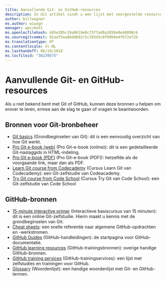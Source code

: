```yaml
---
title: Aanvullende Git- en GitHub-resources
description: In dit artikel vindt u een lijst met voorgestelde resources voor Git- en GitHub-learning voor bijdragen aan docs.microsoft.com.
author: billwagner
ms.author: wiwagn
manager: wpickett
ms.openlocfilehash: d45e395c19a0619e0c73f7ad0a3858e0e48098c6
ms.sourcegitcommit: 92aef5ea8bdd692c5c393d5c8f99b9e4f672ef2b
ms.translationtype: HT
ms.contentlocale: nl-NL
ms.lasthandoff: 06/19/2018
ms.locfileid: "36239575"
---
```

# <a name="additional-git-and-github-resources"></a>Aanvullende Git- en GitHub-resources

Als u niet bekend bent met Git of GitHub, kunnen deze bronnen u helpen om erover te leren, ermee aan de slag te gaan of vragen te beantwoorden.

## <a name="git-source-control-resources"></a>Bronnen voor Git-bronbeheer

- [Git basics](https://go.microsoft.com/fwlink/?linkid=853939) (Grondbeginselen van Git): dit is een eenvoudig overzicht van hoe Git werkt.
- [Pro Git e-book (web)](https://go.microsoft.com/fwlink/?linkid=853940) (Pro Git-e-book (online)): dit is een gedetailleerde Git-naslaggids in HTML-indeling.
- [Pro Git e-book (PDF)](https://progit2.s3.amazonaws.com/en/2016-03-22-f3531/progit-en.1084.pdf) (Pro Git-e-book (PDF)): hetzelfde als de voorgaande link, maar dan als PDF.
- [Learn Git course from Codecademy](https://www.codecademy.com/learn/learn-git) (Cursus Learn Git van Codecademy): een Git-zelfstudie van Codeacademy.
- [Try Git course from Code School](https://www.codeschool.com/courses/try-git) (Cursus Try Git van Code School): een Git-zelfstudie van Code School

## <a name="github-resources"></a>GitHub-bronnen

- [15-minute interactive primer](https://try.github.io/) (Interactieve basiscursus van 15 minuten): dit is een online Git-zelfstudie. Hierin maakt u kennis met de grondbeginselen van Git.
- [Cheat sheets](https://go.microsoft.com/fwlink/?linkid=853941): een snelle referentie naar algemene GitHub-opdrachten en -werkstromen.
- [GitHub Guides](https://guides.github.com/) (GitHub-handleidingen): de startpagina voor GitHub-documentatie.
- [GitHub learning resources](https://help.github.com/articles/git-and-github-learning-resources/) (GitHub-trainingsbronnen): overige handige GitHub-bronnen.
- [GitHub training services](https://services.github.com/training/) (GitHub-trainingservices): een lijst met zelfstudies en trainingen voor GitHub.
- [Glossary](https://help.github.com/articles/github-glossary) (Woordenlijst): een handige woordenlijst met Git- en GitHub-termen.
